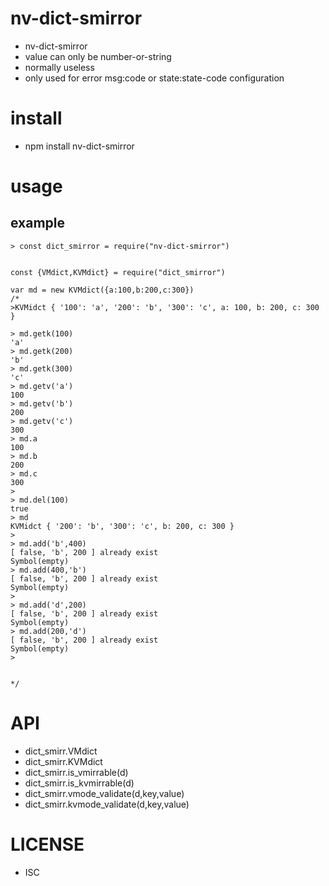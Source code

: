nv-dict-smirror
================

- nv-dict-smirror
- value can only be number-or-string
- normally useless
- only used for error msg:code   or   state:state-code  configuration

install
=======
- npm install nv-dict-smirror

usage
=====

example
-------

    > const dict_smirror = require("nv-dict-smirror")


    const {VMdict,KVMdict} = require("dict_smirror")

    var md = new KVMdict({a:100,b:200,c:300})
    /*
    >KVMidct { '100': 'a', '200': 'b', '300': 'c', a: 100, b: 200, c: 300 }

    > md.getk(100)
    'a'
    > md.getk(200)
    'b'
    > md.getk(300)
    'c'
    > md.getv('a')
    100
    > md.getv('b')
    200
    > md.getv('c')
    300
    > md.a
    100
    > md.b
    200
    > md.c
    300
    >
    > md.del(100)
    true
    > md
    KVMidct { '200': 'b', '300': 'c', b: 200, c: 300 }
    >
    > md.add('b',400)
    [ false, 'b', 200 ] already exist
    Symbol(empty)
    > md.add(400,'b')
    [ false, 'b', 200 ] already exist
    Symbol(empty)
    >
    > md.add('d',200)
    [ false, 'b', 200 ] already exist
    Symbol(empty)
    > md.add(200,'d')
    [ false, 'b', 200 ] already exist
    Symbol(empty)
    >


    */

API
====

- dict\_smirr.VMdict
- dict\_smirr.KVMdict
- dict\_smirr.is\_vmirrable(d)
- dict\_smirr.is\_kvmirrable(d)
- dict\_smirr.vmode\_validate(d,key,value)
- dict\_smirr.kvmode\_validate(d,key,value)



LICENSE
=======
- ISC

